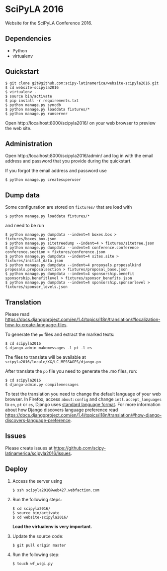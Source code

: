# SciPyLA 2016

Website for the SciPyLA Conference 2016.

## Dependencies

-   Python
-   virtualenv

## Quickstart

~~~
$ git clone git@github.com:scipy-latinamerica/website-scipyla2016.git
$ cd website-scipyla2016
$ virtualenv .
$ source bin/activate
$ pip install -r requirements.txt
$ python manage.py syncdb
$ python manage.py loaddata fixtures/*
$ python manage.py runserver
~~~

Open http://localhost:8000/scipyla2016/ on your web browser
to preview the web site.

## Administration

Open http://localhost:8000/scipyla2016/admin/
and log in with the email address and password
that you provide during the quickstart.

If you forgot the email address and password
use

~~~
$ python manage.py createsuperuser
~~~

## Dump data

Some configuration are stored on `fixtures/`
that are load with

~~~
$ python manage.py loaddata fixtures/*
~~~

and need to be run

~~~
$ python manage.py dumpdata --indent=4 boxes.box > fixtures/boxes_box.json
$ python manage.py sitetreedump --indent=4 > fixtures/sitetree.json
$ python manage.py dumpdata --indent=4 conference.conference conference.section > fixtures/conference.json
$ python manage.py dumpdata --indent=4 sites.site > fixtures/initial_data.json
$ python manage.py dumpdata --indent=4 proposals.proposalkind proposals.proposalsection > fixtures/proposal_base.json
$ python manage.py dumpdata --indent=4 sponsorship.benefit sponsorship.benefitlevel > fixtures/sponsor_benefits.json
$ python manage.py dumpdata --indent=4 sponsorship.sponsorlevel > fixtures/sponsor_levels.json
~~~

## Translation

Please read https://docs.djangoproject.com/en/1.4/topics/i18n/translation/#localization-how-to-create-language-files.

To generate the `po` files and extract the marked texts:

~~~
$ cd scipyla2016
$ django-admin makemessages -l pt -l es
~~~

The files to translate will be available at
`scipyla2016/locale/XX/LC_MESSAGES/django.po`

After translate the `po` file you need to generate the .mo files, run:

~~~
$ cd scipyla2016
$ django-admin.py compilemessages
~~~

To test the translation you need to change the default language of your web browser.
In Firefox,
access `about:config`
and change `intl.accept_languages` to `en`, `pt` or `es`,
Django uses [standard language format](https://docs.djangoproject.com/en/1.4/topics/i18n/#term-language-code).
For more information about how Django discovers language preference
read https://docs.djangoproject.com/en/1.4/topics/i18n/translation/#how-django-discovers-language-preference.

## Issues

Please create issues at https://github.com/scipy-latinamerica/scipyla2016/issues.

## Deploy

1.  Access the server using

    ~~~
    $ ssh scipyla2016@web427.webfaction.com
    ~~~

2.  Run the following steps:

    ~~~
    $ cd scipyla2016/
    $ source bin/activate
    $ cd website-scipyla2016/
    ~~~

    **Load the virtualenv is very important.**

3.  Update the source code:

    ~~~
    $ git pull origin master
    ~~~

4.  Run the following step:

    ~~~
    $ touch wf_wsgi.py
    ~~~
